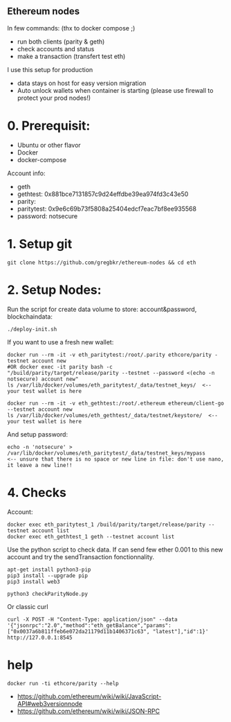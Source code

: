 ## Ethereum nodes ##

In few commands: (thx to docker compose ;)
- run both clients (parity & geth)
- check accounts and status
- make a transaction (transfert test eth)

I use this setup for production
- data stays on host for easy version migration
- Auto unlock wallets when container is starting (please use firewall to protect your prod nodes!)
 

# 0. Prerequisit:

- Ubuntu or other flavor
- Docker
- docker-compose

Account info:
- geth
- gethtest: 0x881bce7131857c9d24effdbe39ea974fd3c43e50
- parity:
- paritytest: 0x9e6c69b73f5808a25404edcf7eac7bf8ee935568
- password: notsecure

# 1. Setup git

    git clone https://github.com/gregbkr/ethereum-nodes && cd eth

# 2. Setup Nodes:

Run the script for create data volume to store: account&password, blockchaindata:    

    ./deploy-init.sh

If you want to use a fresh new wallet:

    docker run --rm -it -v eth_paritytest:/root/.parity ethcore/parity -testnet account new
    #OR docker exec -it parity bash -c "/build/parity/target/release/parity --testnet --password <(echo -n notsecure) account new"
    ls /var/lib/docker/volumes/eth_paritytest/_data/testnet_keys/  <-- your test wallet is here

    docker run --rm -it -v eth_gethtest:/root/.ethereum ethereum/client-go --testnet account new
    ls /var/lib/docker/volumes/eth_gethtest/_data/testnet/keystore/  <-- your test wallet is here

And setup password:

    echo -n 'notsecure' > /var/lib/docker/volumes/eth_paritytest/_data/testnet_keys/mypass     <-- unsure that there is no space or new line in file: don't use nano, it leave a new line!!


# 4. Checks 

Account:

    docker exec eth_paritytest_1 /build/parity/target/release/parity --testnet account list
    docker exec eth_gethtest_1 geth --testnet account list


Use the python script to check data. If can send few ether 0.001 to this new account and try the sendTransaction fonctionnality.
	
	apt-get install python3-pip
	pip3 install --upgrade pip
	pip3 install web3

	python3 checkParityNode.py

Or classic curl

    curl -X POST -H "Content-Type: application/json" --data '{"jsonrpc":"2.0","method":"eth_getBalance","params":["0x0037a6b811ffeb6e072da21179d11b1406371c63", "latest"],"id":1}' http://127.0.0.1:8545

		
# help
    
    docker run -ti ethcore/parity --help
	
- https://github.com/ethereum/wiki/wiki/JavaScript-API#web3versionnode
- https://github.com/ethereum/wiki/wiki/JSON-RPC
